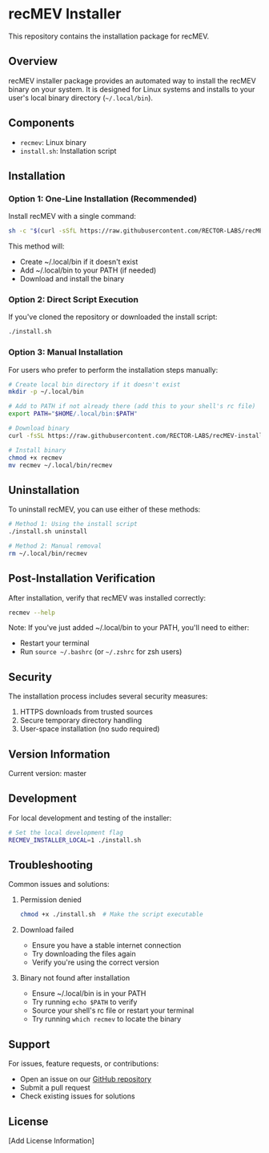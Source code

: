 # recMEV Installer

This repository contains the installation package for recMEV.

## Overview

recMEV installer package provides an automated way to install the recMEV binary on your system. It is designed for Linux systems and installs to your user's local binary directory (`~/.local/bin`).

## Components

- `recmev`: Linux binary
- `install.sh`: Installation script

## Installation

### Option 1: One-Line Installation (Recommended)

Install recMEV with a single command:

```bash
sh -c "$(curl -sSfL https://raw.githubusercontent.com/RECTOR-LABS/recMEV-installer/master/install.sh)"
```

This method will:

- Create ~/.local/bin if it doesn't exist
- Add ~/.local/bin to your PATH (if needed)
- Download and install the binary

### Option 2: Direct Script Execution

If you've cloned the repository or downloaded the install script:

```bash
./install.sh
```

### Option 3: Manual Installation

For users who prefer to perform the installation steps manually:

```bash
# Create local bin directory if it doesn't exist
mkdir -p ~/.local/bin

# Add to PATH if not already there (add this to your shell's rc file)
export PATH="$HOME/.local/bin:$PATH"

# Download binary
curl -fsSL https://raw.githubusercontent.com/RECTOR-LABS/recMEV-installer/master/recmev -o recmev

# Install binary
chmod +x recmev
mv recmev ~/.local/bin/recmev
```

## Uninstallation

To uninstall recMEV, you can use either of these methods:

```bash
# Method 1: Using the install script
./install.sh uninstall

# Method 2: Manual removal
rm ~/.local/bin/recmev
```

## Post-Installation Verification

After installation, verify that recMEV was installed correctly:

```bash
recmev --help
```

Note: If you've just added ~/.local/bin to your PATH, you'll need to either:

- Restart your terminal
- Run `source ~/.bashrc` (or `~/.zshrc` for zsh users)

## Security

The installation process includes several security measures:

1. HTTPS downloads from trusted sources
2. Secure temporary directory handling
3. User-space installation (no sudo required)

## Version Information

Current version: master

## Development

For local development and testing of the installer:

```bash
# Set the local development flag
RECMEV_INSTALLER_LOCAL=1 ./install.sh
```

## Troubleshooting

Common issues and solutions:

1. Permission denied

   ```bash
   chmod +x ./install.sh  # Make the script executable
   ```

2. Download failed

   - Ensure you have a stable internet connection
   - Try downloading the files again
   - Verify you're using the correct version

3. Binary not found after installation
   - Ensure ~/.local/bin is in your PATH
   - Try running `echo $PATH` to verify
   - Source your shell's rc file or restart your terminal
   - Try running `which recmev` to locate the binary

## Support

For issues, feature requests, or contributions:

- Open an issue on our [GitHub repository](https://github.com/RECTOR-LABS/recMEV-installer)
- Submit a pull request
- Check existing issues for solutions

## License

[Add License Information]
